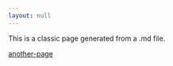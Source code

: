 ```yaml
---
layout: null
---
```


This is a classic page generated from a .md file.

[another-page](/another-page)
